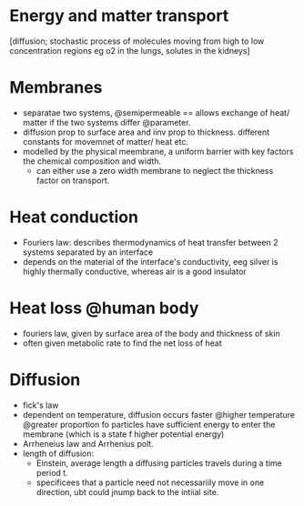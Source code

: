 # Energy and matter transport
[diffusion; stochastic process of molecules moving from high to low concentration regions eg o2 in the lungs, solutes in the kidneys]

# Membranes
- separatae two systems, @semipermeable == allows exchange of heat/ matter if the two systems differ @parameter. 
- diffusion prop to surface area and iinv prop to thickness. different constants for movemnet of matter/ heat etc.
- modelled by the physical meembrane, a uniform barrier with key factors the chemical composition and width. 
    + can either use a zero width membrane to neglect the thickness factor on transport. 

# Heat conduction
- Fouriers law: describes thermodynamics of heat transfer between 2 systems separated by an interface
- depends on the material of the interface's conductivity, eeg silver is highly thermally conductive, whereas air is a good insulator

# Heat loss @human body
- fouriers law, given by surface area of the body and thickness of skin
- often given metabolic rate to find the net loss of heat

# Diffusion
- fick's law
- dependent on temperature, diffusion occurs faster @higher temperature @greater proportion fo particles have sufficient energy to enter the membrane (which is a state f higher potential energy)
- Arrheneius law and Arrhenius polt.
- length of diffusion:
    + Einstein, average length a diffusing particles travels during a time period t. 
    + specificees that a particle need not necessariily move in one direction, ubt could jnump back to the intiial site. 